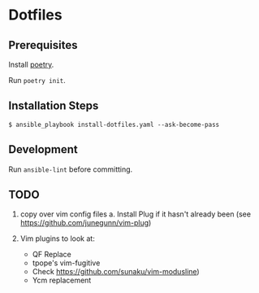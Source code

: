 # Dotfiles #

## Prerequisites

Install [poetry](https://python-poetry.org/docs/).

Run `poetry init`.

## Installation Steps ##

`$ ansible_playbook install-dotfiles.yaml --ask-become-pass`

## Development

Run `ansible-lint` before committing.

## TODO ##

1. copy over vim config files
    a. Install Plug if it hasn't already been (see https://github.com/junegunn/vim-plug)

4. Vim plugins to look at:
    * QF Replace
    * tpope's vim-fugitive
    - Check https://github.com/sunaku/vim-modusline)
    - Ycm replacement
